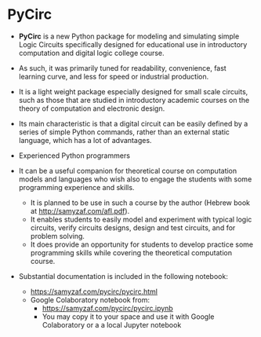# PyCirc
* **PyCirc** is a new Python package for modeling and simulating simple Logic Circuits
specifically designed for educational use in introductory computation and digital logic college course.
* As such, it was primarily tuned for readability, convenience, fast learning curve, and less for speed or industrial production.
* It is a light weight package especially designed for small scale circuits,
such as those that are studied in introductory academic courses on the theory of computation
and electronic design.
* Its main characteristic is that a digital circuit can be easily defined by a series of simple Python commands, rather than an
  external static language, which has a lot of advantages.
* Experienced Python programmers
* It can be a useful companion for theoretical course on computation models and languages who wish also to engage
   the students with some programming experience and skills.
  * It is planned to be use in such a course by the author (Hebrew book at http://samyzaf.com/afl.pdf).
  * It enables students to easily model and experiment with typical logic circuits, verify circuits designs,
     design and test circuits, and for problem solving.
  * It does provide an opportunity for students to develop practice some programming skills
     while covering the theoretical computation course.

* Substantial documentation is included in the following notebook:
  * https://samyzaf.com/pycirc/pycirc.html
  * Google Colaboratory notebook from:
    * https://samyzaf.com/pycirc/pycirc.ipynb
    * You may copy it to your space and use it with Google Colaboratory or a a local Jupyter notebook

